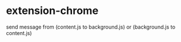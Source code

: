 # extension-chrome
send message from  (content.js to background.js)  or (background.js  to content.js)
